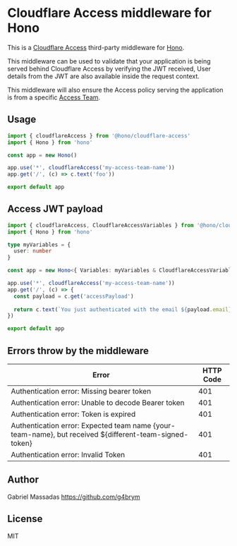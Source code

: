 # Cloudflare Access middleware for Hono

This is a [Cloudflare Access](https://www.cloudflare.com/zero-trust/products/access/) third-party middleware
for [Hono](https://github.com/honojs/hono).

This middleware can be used to validate that your application is being served behind Cloudflare Access by verifying the
JWT received, User details from the JWT are also available inside the request context.

This middleware will also ensure the Access policy serving the application is from a
specific [Access Team](https://developers.cloudflare.com/cloudflare-one/faq/getting-started-faq/#whats-a-team-domainteam-name).

## Usage

```ts
import { cloudflareAccess } from '@hono/cloudflare-access'
import { Hono } from 'hono'

const app = new Hono()

app.use('*', cloudflareAccess('my-access-team-name'))
app.get('/', (c) => c.text('foo'))

export default app
```

## Access JWT payload

```ts
import { cloudflareAccess, CloudflareAccessVariables } from '@hono/cloudflare-access'
import { Hono } from 'hono'

type myVariables = {
  user: number
}

const app = new Hono<{ Variables: myVariables & CloudflareAccessVariables }>()

app.use('*', cloudflareAccess('my-access-team-name'))
app.get('/', (c) => {
  const payload = c.get('accessPayload')
  
  return c.text(`You just authenticated with the email ${payload.email}`)
})

export default app
```


## Errors throw by the middleware

| Error                                                                                                  | HTTP Code |
|--------------------------------------------------------------------------------------------------------|-----------|
| Authentication error: Missing bearer token                                                             | 401       |
| Authentication error: Unable to decode Bearer token                                                    | 401       |
| Authentication error: Token is expired                                                                 | 401       |
| Authentication error: Expected team name {your-team-name}, but received ${different-team-signed-token} | 401       |
| Authentication error: Invalid Token                                                                    | 401       |

## Author

Gabriel Massadas <https://github.com/g4brym>

## License

MIT
